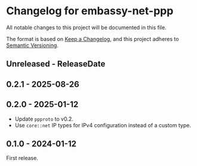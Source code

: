 # Changelog for embassy-net-ppp

All notable changes to this project will be documented in this file.

The format is based on [Keep a Changelog](https://keepachangelog.com/en/1.0.0/),
and this project adheres to [Semantic Versioning](https://semver.org/spec/v2.0.0.html).

<!-- next-header -->
## Unreleased - ReleaseDate

## 0.2.1 - 2025-08-26

## 0.2.0 - 2025-01-12

- Update `ppproto` to v0.2.
- Use `core::net` IP types for IPv4 configuration instead of a custom type.

## 0.1.0 - 2024-01-12

First release.
